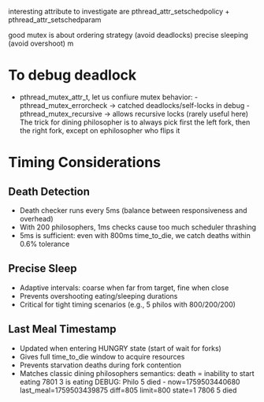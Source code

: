 interesting attribute to investigate are pthread_attr_setschedpolicy + pthread_attr_setschedparam

good mutex is about ordering strategy (avoid deadlocks)
precise sleeping (avoid overshoot)
m

# To debug deadlock

- pthread_mutex_attr_t, let us confiure mutex behavior: - pthread_mutex_errorcheck -> catched deadlocks/self-locks in debug - pthread_mutex_recursive -> allows recursive locks (rarely useful here)
  The trick for dining philosopher is to always pick first the left fork, then the right fork,
  except on ephilosopher who flips it

# Timing Considerations

## Death Detection

- Death checker runs every 5ms (balance between responsiveness and overhead)
- With 200 philosophers, 1ms checks cause too much scheduler thrashing
- 5ms is sufficient: even with 800ms time_to_die, we catch deaths within 0.6% tolerance

## Precise Sleep

- Adaptive intervals: coarse when far from target, fine when close
- Prevents overshooting eating/sleeping durations
- Critical for tight timing scenarios (e.g., 5 philos with 800/200/200)

## Last Meal Timestamp

- Updated when entering HUNGRY state (start of wait for forks)
- Gives full time_to_die window to acquire resources
- Prevents starvation deaths during fork contention
- Matches classic dining philosophers semantics: death = inability to start eating
  7801 3 is eating
  DEBUG: Philo 5 died - now=1759503440680 last_meal=1759503439875 diff=805 limit=800 state=1
  7806 5 died
